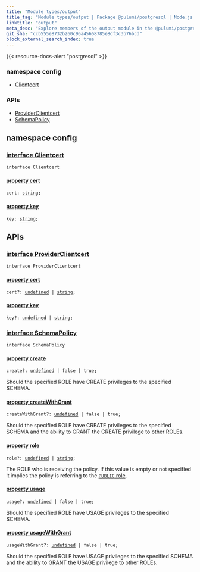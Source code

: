 ```yaml
---
title: "Module types/output"
title_tag: "Module types/output | Package @pulumi/postgresql | Node.js SDK"
linktitle: "output"
meta_desc: "Explore members of the output module in the @pulumi/postgresql package."
git_sha: "ccb555e8732b260c96a45668785e8df3c3b76bcd"
block_external_search_index: true
---
```


<!-- WARNING: this page was generated by a tool. Do not edit it by hand. -->
<!-- To change it, please see https://github.com/pulumi/docs/tree/master/tools/tscdocgen. -->

{{< resource-docs-alert "postgresql" >}}



<h3>namespace <strong>config</strong></h3>
<ul class="api">
<li><a href="#Clientcert"><span class="symbol api"></span>Clientcert</a></li>
</ul>



<h3>APIs</h3>
<ul class="api">
    <li><a href="#ProviderClientcert"><span class="symbol api"></span>ProviderClientcert</a></li>
    <li><a href="#SchemaPolicy"><span class="symbol api"></span>SchemaPolicy</a></li>
</ul>

<h2 id="config" data-link-title="config">namespace <strong>config</strong></h2>
<h3 class="pdoc-module-header" id="Clientcert" data-link-title="Clientcert">
    <a href="https://github.com/pulumi/pulumi-postgresql/blob/ccb555e8732b260c96a45668785e8df3c3b76bcd/sdk/nodejs/types/output.ts#L35">
        interface <strong>Clientcert</strong>
    </a>
</h3>

<pre class="highlight"><code><span class='kr'>interface</span> <span class='nx'>Clientcert</span></code></pre>
<h4 class="pdoc-member-header" id="Clientcert-cert">
<a class="pdoc-child-name" href="https://github.com/pulumi/pulumi-postgresql/blob/ccb555e8732b260c96a45668785e8df3c3b76bcd/sdk/nodejs/types/output.ts#L36">property <b>cert</b></a>
</h4>

<pre class="highlight"><code><span class='kd'></span>cert: <span class='kd'><a href='https://developer.mozilla.org/en-US/docs/Web/JavaScript/Reference/Global_Objects/String'>string</a></span>;</code></pre>
<h4 class="pdoc-member-header" id="Clientcert-key">
<a class="pdoc-child-name" href="https://github.com/pulumi/pulumi-postgresql/blob/ccb555e8732b260c96a45668785e8df3c3b76bcd/sdk/nodejs/types/output.ts#L37">property <b>key</b></a>
</h4>

<pre class="highlight"><code><span class='kd'></span>key: <span class='kd'><a href='https://developer.mozilla.org/en-US/docs/Web/JavaScript/Reference/Global_Objects/String'>string</a></span>;</code></pre>



<h2 id="apis">APIs</h2>
<h3 class="pdoc-module-header" id="ProviderClientcert" data-link-title="ProviderClientcert">
    <a href="https://github.com/pulumi/pulumi-postgresql/blob/ccb555e8732b260c96a45668785e8df3c3b76bcd/sdk/nodejs/types/output.ts#L7">
        interface <strong>ProviderClientcert</strong>
    </a>
</h3>

<pre class="highlight"><code><span class='kr'>interface</span> <span class='nx'>ProviderClientcert</span></code></pre>
<h4 class="pdoc-member-header" id="ProviderClientcert-cert">
<a class="pdoc-child-name" href="https://github.com/pulumi/pulumi-postgresql/blob/ccb555e8732b260c96a45668785e8df3c3b76bcd/sdk/nodejs/types/output.ts#L8">property <b>cert</b></a>
</h4>

<pre class="highlight"><code><span class='kd'></span>cert?: <span class='kd'><a href='https://developer.mozilla.org/en-US/docs/Web/JavaScript/Reference/Global_Objects/undefined'>undefined</a></span> | <span class='kd'><a href='https://developer.mozilla.org/en-US/docs/Web/JavaScript/Reference/Global_Objects/String'>string</a></span>;</code></pre>
<h4 class="pdoc-member-header" id="ProviderClientcert-key">
<a class="pdoc-child-name" href="https://github.com/pulumi/pulumi-postgresql/blob/ccb555e8732b260c96a45668785e8df3c3b76bcd/sdk/nodejs/types/output.ts#L9">property <b>key</b></a>
</h4>

<pre class="highlight"><code><span class='kd'></span>key?: <span class='kd'><a href='https://developer.mozilla.org/en-US/docs/Web/JavaScript/Reference/Global_Objects/undefined'>undefined</a></span> | <span class='kd'><a href='https://developer.mozilla.org/en-US/docs/Web/JavaScript/Reference/Global_Objects/String'>string</a></span>;</code></pre>
<h3 class="pdoc-module-header" id="SchemaPolicy" data-link-title="SchemaPolicy">
    <a href="https://github.com/pulumi/pulumi-postgresql/blob/ccb555e8732b260c96a45668785e8df3c3b76bcd/sdk/nodejs/types/output.ts#L12">
        interface <strong>SchemaPolicy</strong>
    </a>
</h3>

<pre class="highlight"><code><span class='kr'>interface</span> <span class='nx'>SchemaPolicy</span></code></pre>
<h4 class="pdoc-member-header" id="SchemaPolicy-create">
<a class="pdoc-child-name" href="https://github.com/pulumi/pulumi-postgresql/blob/ccb555e8732b260c96a45668785e8df3c3b76bcd/sdk/nodejs/types/output.ts#L16">property <b>create</b></a>
</h4>

<pre class="highlight"><code><span class='kd'></span>create?: <span class='kd'><a href='https://developer.mozilla.org/en-US/docs/Web/JavaScript/Reference/Global_Objects/undefined'>undefined</a></span> | <span class='kd'>false</span> | <span class='kd'>true</span>;</code></pre>

Should the specified ROLE have CREATE privileges to the specified SCHEMA.

<h4 class="pdoc-member-header" id="SchemaPolicy-createWithGrant">
<a class="pdoc-child-name" href="https://github.com/pulumi/pulumi-postgresql/blob/ccb555e8732b260c96a45668785e8df3c3b76bcd/sdk/nodejs/types/output.ts#L20">property <b>createWithGrant</b></a>
</h4>

<pre class="highlight"><code><span class='kd'></span>createWithGrant?: <span class='kd'><a href='https://developer.mozilla.org/en-US/docs/Web/JavaScript/Reference/Global_Objects/undefined'>undefined</a></span> | <span class='kd'>false</span> | <span class='kd'>true</span>;</code></pre>

Should the specified ROLE have CREATE privileges to the specified SCHEMA and the ability to GRANT the CREATE privilege to other ROLEs.

<h4 class="pdoc-member-header" id="SchemaPolicy-role">
<a class="pdoc-child-name" href="https://github.com/pulumi/pulumi-postgresql/blob/ccb555e8732b260c96a45668785e8df3c3b76bcd/sdk/nodejs/types/output.ts#L24">property <b>role</b></a>
</h4>

<pre class="highlight"><code><span class='kd'></span>role?: <span class='kd'><a href='https://developer.mozilla.org/en-US/docs/Web/JavaScript/Reference/Global_Objects/undefined'>undefined</a></span> | <span class='kd'><a href='https://developer.mozilla.org/en-US/docs/Web/JavaScript/Reference/Global_Objects/String'>string</a></span>;</code></pre>

The ROLE who is receiving the policy.  If this value is empty or not specified it implies the policy is referring to the [`PUBLIC` role](https://www.postgresql.org/docs/current/static/sql-grant.html).

<h4 class="pdoc-member-header" id="SchemaPolicy-usage">
<a class="pdoc-child-name" href="https://github.com/pulumi/pulumi-postgresql/blob/ccb555e8732b260c96a45668785e8df3c3b76bcd/sdk/nodejs/types/output.ts#L28">property <b>usage</b></a>
</h4>

<pre class="highlight"><code><span class='kd'></span>usage?: <span class='kd'><a href='https://developer.mozilla.org/en-US/docs/Web/JavaScript/Reference/Global_Objects/undefined'>undefined</a></span> | <span class='kd'>false</span> | <span class='kd'>true</span>;</code></pre>

Should the specified ROLE have USAGE privileges to the specified SCHEMA.

<h4 class="pdoc-member-header" id="SchemaPolicy-usageWithGrant">
<a class="pdoc-child-name" href="https://github.com/pulumi/pulumi-postgresql/blob/ccb555e8732b260c96a45668785e8df3c3b76bcd/sdk/nodejs/types/output.ts#L32">property <b>usageWithGrant</b></a>
</h4>

<pre class="highlight"><code><span class='kd'></span>usageWithGrant?: <span class='kd'><a href='https://developer.mozilla.org/en-US/docs/Web/JavaScript/Reference/Global_Objects/undefined'>undefined</a></span> | <span class='kd'>false</span> | <span class='kd'>true</span>;</code></pre>

Should the specified ROLE have USAGE privileges to the specified SCHEMA and the ability to GRANT the USAGE privilege to other ROLEs.

